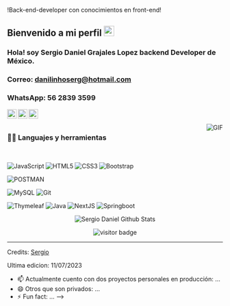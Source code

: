 
!Back-end-developer con conocimientos en front-end!
    
## Bienvenido a mi perfil <img src="https://github.com/TheDudeThatCode/TheDudeThatCode/blob/master/Assets/Earth.gif" width="24px">

### Hola! soy Sergio Daniel Grajales Lopez backend Developer de México.

### Correo: danilinhoserg@hotmail.com

### WhatsApp: 56 2839 3599

<a href="https://www.linkedin.com/in/sergio-daniel-grajales-lopez-b619a91b0/">
  <img align="left" alt="Sergio Daniel" width="22px" src="https://cdn.jsdelivr.net/npm/simple-icons@v3/icons/linkedin.svg" />
</a>
<a href="https://www.facebook.com/sergio.daniel.94617999">
  <img align="left" alt="Sergio Daniel" width="22px" src="https://cdn.jsdelivr.net/npm/simple-icons@v3/icons/facebook.svg" />
</a>
<a href="https://wa.me/525573854605">
  <img align="left" alt="Sergio Daniel" width="22px" src="https://cdn.jsdelivr.net/npm/simple-icons@v3/icons/whatsapp.svg" />
</a>

<br />
<br />

  <img align="right" alt="GIF" src="https://media.giphy.com/media/836HiJc7pgzy8iNXCn/giphy.gif" />
  
### 👨‍💻 Languajes y herramientas

<br />

![JavaScript](https://img.shields.io/badge/-JavaScript-black?style=flat&logo=javascript)
![HTML5](https://img.shields.io/badge/-HTML5-E34F26?style=flat&logo=html5&logoColor=white&)
![CSS3](https://img.shields.io/badge/-CSS3-1572B6?style=flat&logo=css3&)
![Bootstrap](https://img.shields.io/badge/-Bootstrap-563D7C?style=flat&logo=bootstrap&)

![POSTMAN](https://img.shields.io/badge/-postman-02569B?style=flat&logo=postman&)

![MySQL](https://img.shields.io/badge/-MySQL-black?style=flat&logo=mysql&)
![Git](https://img.shields.io/badge/-Git-black?style=flat&logo=git&) 

![Thymeleaf](https://img.shields.io/badge/-Thymeleaf-white?style=flat&logo=thymeleaf&)
![Java](https://img.shields.io/badge/-Java-red?style=flat&logo=java&) 
![NextJS](https://img.shields.io/badge/-springsecurity-black?style=flat&logo=springsecurity&)
![Springboot](https://img.shields.io/badge/-Springboot-gray?style=flat&logo=springboot&)

<p align='center'>
  <img align="center" src="https://github-readme-stats.vercel.app/api?username=SergioDaniel-G&show_icons=true&title_color=fff&icon_color=79ff97&text_color=efefef&bg_color=24292e" alt="Sergio Daniel Github Stats">
</p>

<p align='center'>
  <img src="https://visitor-badge.glitch.me/badge?page_id=SergioDaniel-G" alt="visitor badge"/>
</p>

-----

Credits: [Sergio](https://github.com/SergioDaniel-G)

Ultima edicion: 11/07/2023
- 📫 Actualmente cuento con dos proyectos personales en producción: ...
- 😄 Otros que son privados: ...
- ⚡ Fun fact: ...
-->
